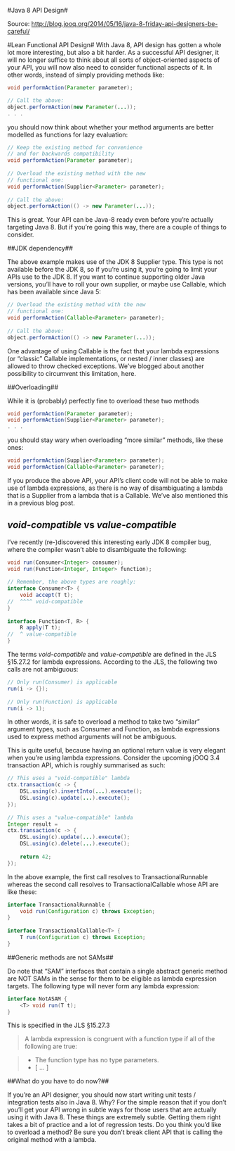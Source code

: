 #Java 8 API Design#

Source: http://blog.jooq.org/2014/05/16/java-8-friday-api-designers-be-careful/ 

#Lean Functional API Design#
With Java 8, API design has gotten a whole lot more interesting, but also a bit harder. 
As a successful API designer, it will no longer suffice to think about all sorts of 
object-oriented aspects of your API, you will now also need to consider functional 
aspects of it. In other words, instead of simply providing methods like:

```java
void performAction(Parameter parameter);
```

```java 
// Call the above:
object.performAction(new Parameter(...));
. . .

```

you should now think about whether your method arguments are better modelled as 
functions for lazy evaluation:

```java
// Keep the existing method for convenience
// and for backwards compatibility
void performAction(Parameter parameter);
 
// Overload the existing method with the new
// functional one:
void performAction(Supplier<Parameter> parameter);
 
// Call the above:
object.performAction(() -> new Parameter(...));
```

This is great. Your API can be Java-8 ready even before you’re actually targeting 
Java 8. But if you’re going this way, there are a couple of things to consider.

##JDK dependency##

The above example makes use of the JDK 8 Supplier type. 
This type is not available before the JDK 8, so if you’re using it, you’re 
going to limit your APIs use to the JDK 8. If you want to continue supporting 
older Java versions, you’ll have to roll your own supplier, or maybe use 
Callable, which has been available since Java 5:

```java
// Overload the existing method with the new
// functional one:
void performAction(Callable<Parameter> parameter);
 
// Call the above:
object.performAction(() -> new Parameter(...));
```

One advantage of using Callable is the fact that your lambda expressions 
(or “classic” Callable implementations, or nested / inner classes) are 
allowed to throw checked exceptions. We’ve blogged about another 
possibility to circumvent this limitation, here.

##Overloading##

While it is (probably) perfectly fine to overload these two methods

```java
void performAction(Parameter parameter);
void performAction(Supplier<Parameter> parameter);
. . .
```

you should stay wary when overloading “more similar” methods, like these ones:

```java
void performAction(Supplier<Parameter> parameter);
void performAction(Callable<Parameter> parameter);
```

If you produce the above API, your API’s client code will not be able to 
make use of lambda expressions, as there is no way of disambiguating a 
lambda that is a Supplier from a lambda that is a Callable. 
We’ve also mentioned this in a previous blog post.

## *void-compatible* vs *value-compatible* ##

I’ve recently (re-)discovered this interesting early JDK 8 compiler bug, 
where the compiler wasn’t able to disambiguate the following:

```java
void run(Consumer<Integer> consumer);
void run(Function<Integer, Integer> function);
 
// Remember, the above types are roughly:
interface Consumer<T> {
    void accept(T t);
//  ^^^^ void-compatible
}
 
interface Function<T, R> {
    R apply(T t);
//  ^ value-compatible
}
```

The terms *void-compatible* and *value-compatible* are defined in the 
JLS §15.27.2 for lambda expressions. According to the JLS, the following 
two calls are not ambiguous:

```java
// Only run(Consumer) is applicable
run(i -> {});
 
// Only run(Function) is applicable
run(i -> 1);
```

In other words, it is safe to overload a method to take two 
“similar” argument types, such as Consumer and Function, 
as lambda expressions used to express method arguments 
will not be ambiguous.

This is quite useful, because having an optional return value 
is very elegant when you’re using lambda expressions. 
Consider the upcoming jOOQ 3.4 transaction API, which is 
roughly summarised as such:

```java
// This uses a "void-compatible" lambda
ctx.transaction(c -> {
    DSL.using(c).insertInto(...).execute();
    DSL.using(c).update(...).execute();
});
 
// This uses a "value-compatible" lambda
Integer result =
ctx.transaction(c -> {
    DSL.using(c).update(...).execute();
    DSL.using(c).delete(...).execute();
 
    return 42;
});
```

In the above example, the first call resolves to TransactionalRunnable whereas 
the second call resolves to TransactionalCallable whose API are like these:

```java
interface TransactionalRunnable {
    void run(Configuration c) throws Exception;
}
 
interface TransactionalCallable<T> {
    T run(Configuration c) throws Exception;
}
```

##Generic methods are not SAMs##

Do note that “SAM” interfaces that contain a single abstract generic method 
are NOT SAMs in the sense for them to be eligible as lambda expression targets. 
The following type will never form any lambda expression:

```java
interface NotASAM {
    <T> void run(T t);
}
```

This is specified in the JLS §15.27.3

> A lambda expression is congruent with a function type 
> if all of the following are true:

> * The function type has no type parameters.
> * [ ... ]

##What do you have to do now?##

If you’re an API designer, you should now start writing 
unit tests / integration tests also in Java 8. 
Why? For the simple reason that if you don’t you’ll get 
your API wrong in subtle ways for those users that are 
actually using it with Java 8. These things are extremely subtle. 
Getting them right takes a bit of practice and a lot of regression tests. 
Do you think you’d like to overload a method? Be sure you don’t break 
client API that is calling the original method with a lambda.

